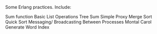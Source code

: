Some Erlang practices.
Include:

Sum function
Basic List Operations
Tree Sum
Simple Proxy
Merge Sort
Quick Sort
Messaging/ Broadcasting Between Processes
Montal Carol
Generate Word Index